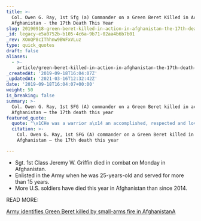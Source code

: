 ```yaml
---
title: >-
  Col. Owen G. Ray, 1st Sfg (a) Commander on a Green Beret Killed in Action in
  Afghanistan - the 17th Death This Year
slug: 20190918-green-beret-killed-in-action-in-afghanistan-the-17th-death-this-year
_id: legacy-e5a0752b-b105-4c6a-9b71-02aa4b6b7b01
_rev: XOnQP8cIThhnw9BWFxVLuz
type: quick_quotes
draft: false
aliases:
  - >-
    article/green-beret-killed-in-action-in-afghanistan-the-17th-death-this-year/
_createdAt: '2019-09-18T16:04:07Z'
_updatedAt: '2021-03-16T12:32:42Z'
date: '2019-09-18T16:04:07+00:00'
weight: 50
is_breaking: false
summary: >-
  Col. Owen G. Ray, 1st SFG (A) commander on a Green Beret killed in action in
  Afghanistan – the 17th death this year
featured_quote:
  quote: "\x1CHe was a warrior a\x14 an accomplished, respected and loved Special Forces Soldier that will never be forgotten."
  citation: >-
    Col. Owen G. Ray, 1st SFG (A) commander on a Green Beret killed in action in
    Afghanistan – the 17th death this year

---
```

* Sgt. 1st Class Jeremy W. Griffin died in combat on Monday in Afghanistan.
* Enlisted in the Army when he was 25-years-old and served for more than 15 years.
* More U.S. soldiers have died this year in Afghanistan than since 2014.

READ MORE:

[Army identifies Green Beret killed by small-arms fire in AfghanistanA](https://www.stripes.com/news/us/army-identifies-green-beret-killed-by-small-arms-fire-in-afghanistan-1.599290)